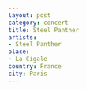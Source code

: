 ```yaml
---
layout: post
category: concert
title: Steel Panther
artists: 
- Steel Panther
place: 
- La Cigale
country: France
city: Paris
---
```


